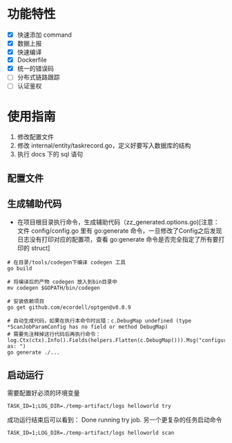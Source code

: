 # 功能特性
- [x] 快速添加 command
- [x] 数据上报
- [x] 快速编译
- [x] Dockerfile
- [x] 统一的错误码
- [ ] 分布式链路跟踪
- [ ] 认证鉴权

# 使用指南

1. 修改配置文件
2. 修改 internal/entity/taskrecord.go，定义好要写入数据库的结构
3. 执行 docs 下的 sql 语句


## 配置文件


## 生成辅助代码
- 在项目根目录执行命令，生成辅助代码（zz_generated.options.go)[注意：文件 config/config.go 里有 go:generate 命令，一旦修改了Config之后发现日志没有打印对应的配置项，查看 go:generate 命令是否完全指定了所有要打印的 struct]
```shell
# 在目录/tools/codegen下编译 codegen 工具
go build

# 将编译后的产物 codegen 放入到bin目录中
mv codegen $GOPATH/bin/codegen

# 安装依赖项目
go get github.com/ecordell/optgen@v0.0.9

# 自动生成代码，如果在执行本命令时出错：c.DebugMap undefined (type *ScanJobParamConfig has no field or method DebugMap)
# 需要先注释掉这行代码后再执行命令：log.Ctx(ctx).Info().Fields(helpers.Flatten(c.DebugMap())).Msg("configuration as: ")
go generate ./...

```

## 启动运行

需要配置好必须的环境变量
```shell
TASK_ID=1;LOG_DIR=./temp-artifact/logs helloworld try 
```
成功运行结束后可以看到： Done running try job.
另一个更复杂的任务启动命令
```shell
TASK_ID=1;LOG_DIR=./temp-artifact/logs helloworld scan 
```
